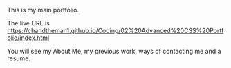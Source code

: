 This is my main portfolio.

The live URL is https://chandtheman1.github.io/Coding/02%20Advanced%20CSS%20Portfolio/index.html

You will see my About Me, my previous work, ways of contacting me and a resume.


